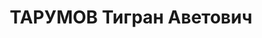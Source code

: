 ---
title: ТАРУМОВ Тигран Аветович
description: 'Родился Тигран Аветович в 1898 году в семье учителя. После окончания
  гимназии был отправлен в Москву в Лазаревский институт восточных языков. Занятия
  в этом институте не увлекали его. Через некоторое время он оставил институт и вернулся
  в Тбилиси. Его манил многообразный и яркий мир искусства. Уже в 20-е годы он начинает
  руководить грузинской филармонией.

  Прож. в доме N8 по улице Пурцеладзе. Деятельность Т.А.Тарумова трагически оборвалась
  в октябре 1937 года. [В тридцатых годах познакомился я с администратором, который
  умел окружить артиста таким вниманием, такой дружелюбной заботой, что работать с
  ним было просто радостью. Тигран Аветович Тарумов был администратор-романтик. -
  Л.Утесов. Спасибо, сердце! М., 1976]'
---
